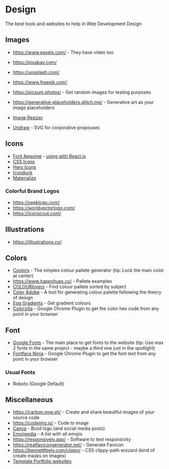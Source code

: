 # Design

The best tools and websites to help in Web Development Design

## Images

- <https://www.pexels.com/> - They have video too
- <https://pixabay.com/>
- <https://unsplash.com/>
- <https://www.freepik.com/>

- <https://picsum.photos/> - Get random images for testing purposes
- <https://generative-placeholders.glitch.me/> - Generative art as your image placeholders

- [Image Resizer](https://promo.com/tools/image-resizer/)
- [Undraw](https://undraw.co/illustrations) - SVG for corporative propouses

## Icons

- [Font Awsome](https://fontawesome.com/) - [using with React.js](https://github.com/PedroMarianoAlmeida/Web-Dev-Panning/blob/master/tutorials/fontawesome-react.md)
- [CSS Icons](https://css.gg/)
- [Hero Icons](https://heroicons.com/)
- [Iconduck](https://iconduck.com/)
- [Materialize](https://materializecss.com/icons.html)

### Colorful Brand Logos

- <https://seeklogo.com/>
- <https://worldvectorlogo.com/>
- <https://iconscout.com/>

## Illustrations

- <https://illlustrations.co/>

## Colors

- [Coolors](https://coolors.co/) - The simples colour pallete generator (tip: Lock the main color at center)
- <https://www.happyhues.co/> - Pallete examples
- [COLOURlovers](https://www.colourlovers.com/) - Find colour pallete sorted by subject
- [Color Adobe](https://color.adobe.com/) - A tool for generating colour palette following the theory of design
- [Egg Gradients](https://www.eggradients.com/) - Get gradient colours
- [Colorzilla](https://www.colorzilla.com/chrome/) - Google Chrome Plugin to get the color hex code from any point in your browser

## Font

- [Google Fonts](https://fonts.google.com/) - The main place to get fonts to the website (tip: Use max 2 fonts in the same project - maybe a third one just in the spotlight)
- [Fontface Ninja](https://www.fonts.ninja/) - Google Chrome Plugin to get the font text from any point in your browser

### Usual Fonts

- Roboto (Google Default)

## Miscellaneous

- <https://carbon.now.sh/> - Create and share beautiful images of your source code
- <https://codeimg.io/> - Code to image
- [Canva](https://www.canva.com/) - Biuld logo (and social media posts)
- [Emojipedia](https://emojipedia.org/) - A list with all emojis
- <https://responsively.app/> - Software to test responsivity
- <https://realfavicongenerator.net/> - Generate Favicon
- <https://bennettfeely.com/clippy/> - CSS clippy-path wizzard (kind of create masks on images)
- [Template Portfolio websites](https://rigorousthemes.com/blog/best-software-developer-portfolio-template-free-paid/)
